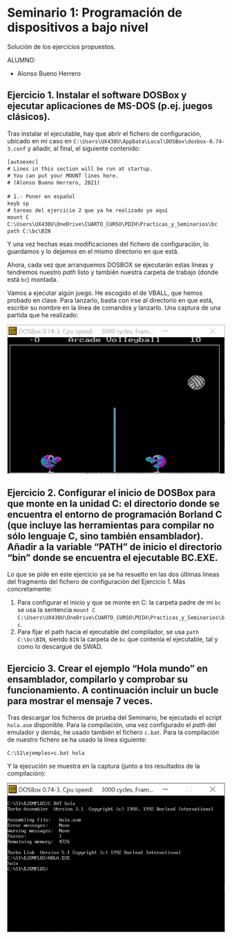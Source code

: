 # Seminario 1: Programación de dispositivos a bajo nivel

Solución de los ejercicios propuestos.

ALUMNO:
* Alonso Bueno Herrero

## Ejercicio 1. Instalar el software DOSBox y ejecutar aplicaciones de MS-DOS (p.ej. juegos clásicos).

Tras instalar el ejecutable, hay que abrir el fichero de configuración, ubicado en mi caso en `C:\Users\UX430U\AppData\Local\DOSBox\dosbox-0.74-3.conf` y añadir, al final, el siguiente contenido:

```
[autoexec]
# Lines in this section will be run at startup.
# You can put your MOUNT lines here. 
# (Alonso Bueno Herrero, 2021)

# 1.- Poner en español
keyb sp  
# tareas del ejercicio 2 que ya he realizado yo aquí
mount C C:\Users\UX430U\OneDrive\CUARTO_CURSO\PDIH\Practicas_y_Seminarios\bc
path C:\bc\BIN
```

Y una vez hechas esas modificaciones del fichero de configuración, lo guardamos y lo dejamos en el mismo directorio en que está. 

Ahora, cada vez que arranquemos DOSBOX se ejecutarán estas líneas y tendremos nuestro *path* listo y también nuestra carpeta de trabajo (donde está `bc`) montada. 

Vamos a ejecutar algún juego. He escogido el de VBALL, que hemos probado en clase. Para lanzarlo, basta con irse al directorio en que está, escribir su nombre en la línea de comandos y lanzarlo. Una captura de una partida que he realizado:

![vball](./vball.png)

## Ejercicio 2. Configurar el inicio de DOSBox para que monte en la unidad C: el directorio donde se encuentra el entorno de programación Borland C (que incluye las herramientas para compilar no sólo lenguaje C, sino también ensamblador). Añadir a la variable “PATH” de inicio el directorio “bin” donde se encuentra el ejecutable BC.EXE. 

Lo que se pide en este ejercicio ya se ha resuelto en las dos últimas líneas del fragmento del fichero de configuración del Ejercicio 1. Más concretamente:

1. Para configurar el inicio y que se monte en C: la carpeta padre de mi `bc` se usa la sentencia `mount C C:\Users\UX430U\OneDrive\CUARTO_CURSO\PDIH\Practicas_y_Seminarios\bc`.
2. Para fijar el path hacia el ejecutable del compilador, se usa `path C:\bc\BIN`, siendo `BIN` la carpeta de `bc` que contenía el ejecutable, tal y como lo descargué de SWAD.

## Ejercicio 3. Crear el ejemplo “Hola mundo” en ensamblador, compilarlo y comprobar su funcionamiento. A continuación incluir un bucle para mostrar el mensaje 7 veces.

Tras descargar los ficheros de prueba del Seminario, he ejecutado el script `hola.asm` disponible. Para la compilación, una vez configurado el *path* del emulador y demás, he usado también el fichero `c.bat`. Para la compilación de nuestro fichero se ha usado la línea siguiente:

```
C:\S1\ejemplos>c.bat hola
```

Y la ejecución se muestra en la captura (junto a los resultados de la compilación):

![Hola mundo](./hola.png)